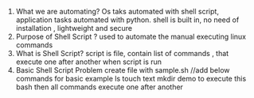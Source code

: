 1. What we are automating?
Os taks automated with shell script, application tasks automated with python. 
shell is built in, no need of installation , lightweight and secure
2. Purpose of Shell Script ?
used to automate the manual executing linux commands 
3. What is Shell Script?
script is file, contain list of commands , that execute one after another when script is run
4. Basic Shell Script Problem
create file with sample.sh
//add below commands for basic example
ls 
touch text
mkdir demo
to execute this 
bash <filename>
then all commands execute one after another



